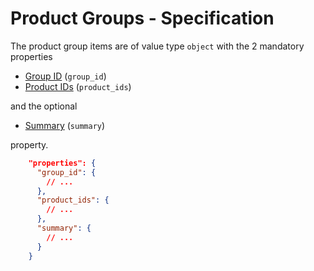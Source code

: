 # Product Groups - Specification

The product group items are of value type `object` with the 2 mandatory
properties

* [Group ID](product_group/group_id-spec.en.md) (`group_id`)
* [Product IDs](product_group/product_ids-spec.en.md) (`product_ids`)

and the optional

* [Summary](product_group/summary-spec.en.md) (`summary`)

property.

```json
    "properties": {
      "group_id": {
        // ...
      },
      "product_ids": {
        // ...
      },
      "summary": {
        // ...
      }
    }
```
